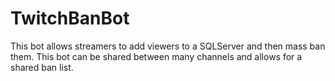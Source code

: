 # TwitchBanBot
This bot allows streamers to add viewers to a SQLServer and then mass ban them. This bot can be shared between many channels and allows for a shared ban list.
